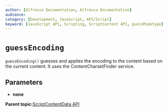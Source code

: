 ```yaml
---
author: [Alfresco Documentation, Alfresco Documentation]
audience: 
category: [Development, JavaScript, API/Script]
keyword: [JavaScript API, Scripting, ScriptContent API, guessMimetype]
---
```


# `guessEncoding`

`guessEncoding()` guesses and applies the encoding to the content based on the current content. It uses the ContentCharsetFinder service.

## Parameters

-   **none**

**Parent topic:**[ScriptContentData API](../references/API-JS-ScriptContentData.md)

